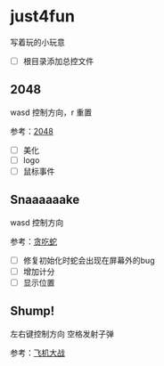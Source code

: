 # just4fun

写着玩的小玩意

- [ ] 根目录添加总控文件

## 2048
wasd 控制方向，r 重置

参考：[2048](https://play2048.co/)

- [ ] 美化
- [ ] logo
- [ ] 鼠标事件

## Snaaaaaake
wasd 控制方向

参考：[贪吃蛇](https://mp.weixin.qq.com/s/YdRLYz4BnfgRZMYqKvDnRA)

- [ ] 修复初始化时蛇会出现在屏幕外的bug
- [ ] 增加计分
- [ ] 显示位置

## Shump!
左右键控制方向 空格发射子弹

参考：[飞机大战](https://kidscancode.org/blog/2016/08/pygame_shmup_part_1/)
